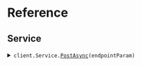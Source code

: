 # Reference
## Service
<details><summary><code>client.Service.<a href="Service">PostAsync</a>(endpointParam)</code></summary>
<dl>
<dd>

#### 🔌 Usage

<dl>
<dd>

<dl>
<dd>

```csharp
await client.Service.PostAsync("string");

```
</dd>
</dl>
</dd>
</dl>

#### ⚙️ Parameters

<dl>
<dd>

<dl>
<dd>

**endpointParam:** `string` 
    
</dd>
</dl>
</dd>
</dl>


</dd>
</dl>
</details>
